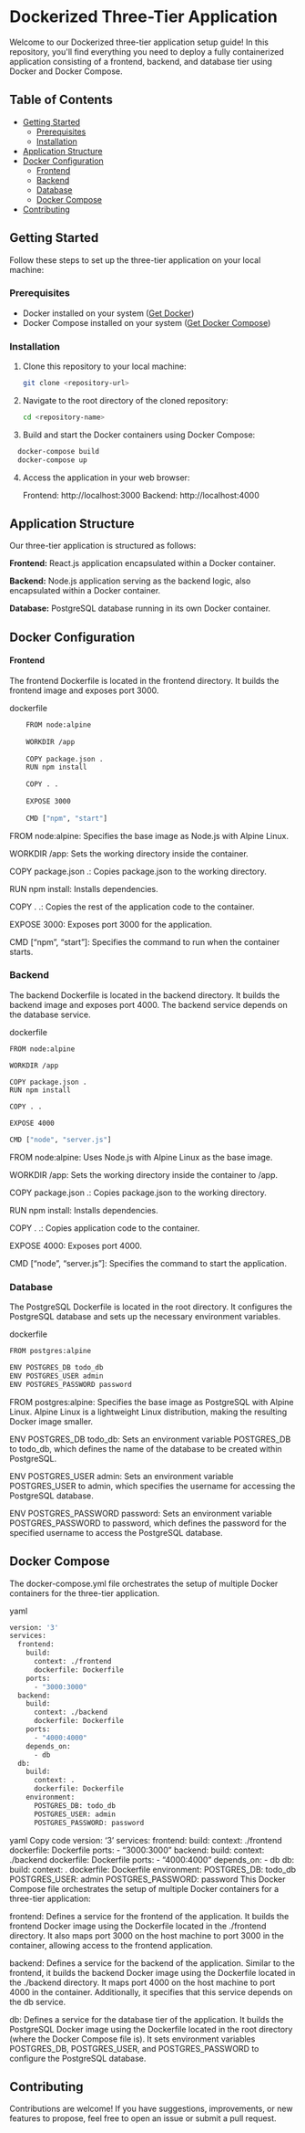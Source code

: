 # Dockerized Three-Tier Application

Welcome to our Dockerized three-tier application setup guide! In this repository, you'll find everything you need to deploy a fully containerized application consisting of a frontend, backend, and database tier using Docker and Docker Compose.

## Table of Contents

- [Getting Started](#getting-started)
  - [Prerequisites](#prerequisites)
  - [Installation](#installation)
- [Application Structure](#application-structure)
- [Docker Configuration](#docker-configuration)
  - [Frontend](#frontend)
  - [Backend](#backend)
  - [Database](#database)
  - [Docker Compose](#docker-compose)
- [Contributing](#contributing)

## Getting Started

Follow these steps to set up the three-tier application on your local machine:

### Prerequisites

- Docker installed on your system ([Get Docker](https://docs.docker.com/get-docker/))
- Docker Compose installed on your system ([Get Docker Compose](https://docs.docker.com/compose/install/))

### Installation

1. Clone this repository to your local machine:

    ```bash
    git clone <repository-url>

2. Navigate to the root directory of the cloned repository:

    ```bash
    cd <repository-name>
    ```
3. Build and start the Docker containers using Docker Compose:

  ```bash
    docker-compose build
    docker-compose up
  ```
4. Access the application in your web browser:
   
    Frontend: http://localhost:3000
    Backend: http://localhost:4000

## Application Structure

Our three-tier application is structured as follows:

**Frontend:** React.js application encapsulated within a Docker container.

**Backend:** Node.js application serving as the backend logic, also encapsulated within a Docker container.

**Database:** PostgreSQL database running in its own Docker container.


## Docker Configuration

#### Frontend
The frontend Dockerfile is located in the frontend directory. It builds the frontend image and exposes port 3000.

dockerfile
```bash
    FROM node:alpine
    
    WORKDIR /app
    
    COPY package.json .
    RUN npm install
    
    COPY . .
    
    EXPOSE 3000
    
    CMD ["npm", "start"]
```
FROM node:alpine: Specifies the base image as Node.js with Alpine Linux.

WORKDIR /app: Sets the working directory inside the container.

COPY package.json .: Copies package.json to the working directory.

RUN npm install: Installs dependencies.

COPY . .: Copies the rest of the application code to the container.

EXPOSE 3000: Exposes port 3000 for the application.

CMD [“npm”, “start”]: Specifies the command to run when the container starts.

### Backend
The backend Dockerfile is located in the backend directory. It builds the backend image and exposes port 4000. The backend service depends on the database service.

dockerfile
```bash
FROM node:alpine

WORKDIR /app

COPY package.json .
RUN npm install

COPY . .

EXPOSE 4000

CMD ["node", "server.js"]
```
FROM node:alpine: Uses Node.js with Alpine Linux as the base image.

WORKDIR /app: Sets the working directory inside the container to /app.

COPY package.json .: Copies package.json to the working directory.

RUN npm install: Installs dependencies.

COPY . .: Copies application code to the container.

EXPOSE 4000: Exposes port 4000.

CMD [“node”, “server.js”]: Specifies the command to start the application.

### Database
The PostgreSQL Dockerfile is located in the root directory. It configures the PostgreSQL database and sets up the necessary environment variables.

dockerfile
```bash
FROM postgres:alpine

ENV POSTGRES_DB todo_db
ENV POSTGRES_USER admin
ENV POSTGRES_PASSWORD password
```
FROM postgres:alpine: Specifies the base image as PostgreSQL with Alpine Linux. Alpine Linux is a lightweight Linux distribution, making the resulting Docker image smaller.

ENV POSTGRES_DB todo_db: Sets an environment variable POSTGRES_DB to todo_db, which defines the name of the database to be created within PostgreSQL.

ENV POSTGRES_USER admin: Sets an environment variable POSTGRES_USER to admin, which specifies the username for accessing the PostgreSQL database.

ENV POSTGRES_PASSWORD password: Sets an environment variable POSTGRES_PASSWORD to password, which defines the password for the specified username to access the PostgreSQL database.

## Docker Compose
The docker-compose.yml file orchestrates the setup of multiple Docker containers for the three-tier application.

yaml
```bash
version: '3'
services:
  frontend:
    build:
      context: ./frontend
      dockerfile: Dockerfile
    ports:
      - "3000:3000"
  backend:
    build:
      context: ./backend
      dockerfile: Dockerfile
    ports:
      - "4000:4000"
    depends_on:
      - db
  db:
    build:
      context: .
      dockerfile: Dockerfile
    environment:
      POSTGRES_DB: todo_db
      POSTGRES_USER: admin
      POSTGRES_PASSWORD: password
```
yaml Copy code version: ‘3’ services: frontend: build: context: ./frontend dockerfile: Dockerfile ports: - “3000:3000” backend: build: context: ./backend dockerfile: Dockerfile ports: - “4000:4000” depends_on: - db db: build: context: . dockerfile: Dockerfile environment: POSTGRES_DB: todo_db POSTGRES_USER: admin POSTGRES_PASSWORD: password This Docker Compose file orchestrates the setup of multiple Docker containers for a three-tier application:

frontend: Defines a service for the frontend of the application. It builds the frontend Docker image using the Dockerfile located in the ./frontend directory. It also maps port 3000 on the host machine to port 3000 in the container, allowing access to the frontend application.

backend: Defines a service for the backend of the application. Similar to the frontend, it builds the backend Docker image using the Dockerfile located in the ./backend directory. It maps port 4000 on the host machine to port 4000 in the container. Additionally, it specifies that this service depends on the db service.

db: Defines a service for the database tier of the application. It builds the PostgreSQL Docker image using the Dockerfile located in the root directory (where the Docker Compose file is). It sets environment variables POSTGRES_DB, POSTGRES_USER, and POSTGRES_PASSWORD to configure the PostgreSQL database.

## Contributing
Contributions are welcome! If you have suggestions, improvements, or new features to propose, feel free to open an issue or submit a pull request.



   
